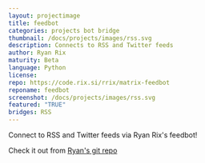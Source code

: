 ```yaml
---
layout: projectimage
title: feedbot
categories: projects bot bridge
thumbnail: /docs/projects/images/rss.svg
description: Connects to RSS and Twitter feeds
author: Ryan Rix
maturity: Beta
language: Python
license: 
repo: https://code.rix.si/rrix/matrix-feedbot
reponame: feedbot
screenshot: /docs/projects/images/rss.svg
featured: "TRUE"
bridges: RSS
---
```


Connect to RSS and Twitter feeds via Ryan Rix's feedbot!

Check it out from [Ryan's git repo](https://code.rix.si/rrix/matrix-feedbot)
